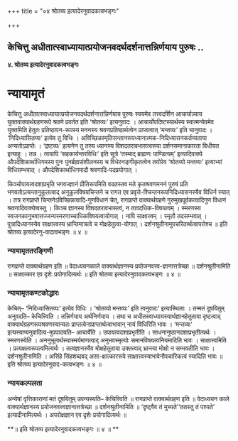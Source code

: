 +++
title = "०४ श्रोतव्य इत्यादेरनुवादकत्वभङ्गः"

+++


## केचित्तु अधीतात्स्वाध्यायात्प्रयोजनवदर्थदर्शनात्तन्निर्णयाय पुरुषः ..

**४. श्रोतव्य इत्यादेरनुवादकत्वभङ्गः**

# **न्यायामृतं**

केचित्तु अधीतात्स्वाध्यायात्प्रयोजनवदर्थदर्शनात्तन्निर्णयाय पुरुषः स्वयमेव तत्त्वदर्शिन आचार्यान्न्याय युक्तवाक्यार्थग्रहणरूपे श्रवणे प्रवर्तत इति ‘श्रोतव्यः’ इत्यनुवादः । आचार्योपदिष्टस्यार्थस्य स्वात्मन्येवमेव युक्तमिति हेतुतः प्रतिष्ठापन-रूपस्य मननस्य श्रवणप्रतिष्ठार्थत्वेन प्राप्तत्वात् ‘मन्तव्यः’ इति चानुवादः । ‘निदिध्यासितव्यः’ इत्येव तु विधिः । अविच्छिन्नस्मृतिसन्तानरूपध्यानात्मक-निदिध्यासनकर्तव्यताया अन्यतोऽप्राप्तेः । ‘द्रष्टव्यः’ इत्यनेन तु तस्य ध्यानस्य विशदतरावभासत्वरूपा दर्शनसमानाकारता विधीयत इत्याहुः । तन्न । त्वयापि ‘सहकार्यन्तरविधिः’ इति सूत्रे ‘तस्माद् ब्राह्मणः पाण्डित्यम्’ इत्यादिवाक्ये औपदेशिकार्थाधिगमस्य पुनः पुनर्ब्रह्मसंशीलनस्य च विधेरनङ्गीकृतत्वेन तयोरेव ‘श्रोतव्यो मन्तव्यः’ इत्याभ्यां विधिसम्भवात् । औपदेशिकार्थाधिगमादौ श्रवणादि-पदप्रयोगात् ।

किञ्चोपायत्वदशाप्रभृति भगवज्ज्ञानं प्रीतिरूपमिति वदतस्तव मते कृतश्रवणमननं पुरुषं प्रति भगवतोऽत्यन्तानुकूलत्वाद् अनुकूलविषयचिन्तने च रागत एव प्रवृत्ते-श्चिन्तनरूपनिदिध्यासनस्यैव विधिर्न स्यात् । तत्र रागप्राप्ते चिन्तनेऽविच्छिन्नत्वादि-गुणविधानं चेत्, रागप्राप्ते वाक्यार्थग्रहणे गुरुमुखपूर्वकत्वादिगुण विधानं श्रवणादिवाक्येष्वस्तु । किञ्च ज्ञानस्य विशदतरावभासत्वं, न तावदधिक-विषयत्वम् । स्मरणस्य स्वजनकानुभवात्तज्जन्यस्मरणाच्चाधिकविषयत्वायोगात् । नापि साक्षात्त्वम् । स्मृतौ तदसम्भवात् । पुत्रादिध्यानस्येव साक्षात्त्वस्य भ्रान्तिमात्रत्वे च मोक्षहेतुत्वा-योगात् । दर्शनश्रुतीनामुपचरितार्थत्वापत्तेश्च ॥ इति श्रोतव्य इत्यादेरनु-वादत्वभङ्गः ॥ ४ ॥

### **न्यायामृततरङ्गिणी**

रागप्राप्ते वाक्यार्थग्रहण इति ॥ वेदाध्ययनकाले वाक्यार्थज्ञानस्य प्रयोजनवत्त्व-ज्ञानात्तत्रेच्छा ॥ दर्शनश्रुतीनामिति ॥ साक्षात्कार एव दृशेः प्रयोगादित्यर्थः ॥ इति श्रोतव्य इत्यादेरनुवादकत्वभङ्गः ॥ ४ ॥

### **न्यायामृतकण्टकोद्धारः**

केचित्– ‘निदिध्यासितव्यः’ इत्येव विधिः । ‘श्रोतव्यो मन्तव्यः’ इति त्वनुवादः’ इत्यास्थिताः । तन्मतं दूषयितुम् अनुवदति– केचित्त्विति । तन्निर्णयाय अर्थनिर्णयाय । तथा च अधीतस्वाध्यायस्यार्थज्ञानहेतुताया दृष्टत्वाद् वाक्यार्थग्रहणरूपश्रवणस्यान्यतः प्राप्तत्वेनाप्राप्तार्थत्वाभावान् नायं विधिरिति भावः । ‘मन्तव्यः’ इत्यस्याप्यनुवादित्व-मुपपादयति– आचार्येति । उपायत्वदशाप्रभृतीति । साधनानुष्ठानदशाप्रभृतीत्यर्थः । स्मरणस्येति । अननुभूतार्थस्यास्मर्यमाणत्वाद् अनुभवस्मृत्योः समानविषयत्वनियमादिति भावः । साक्षात्त्वमिति । प्रत्यक्षत्वरूपत्वमित्यर्थः । तत्वज्ञानस्यैव मोक्षहेतुताया उक्तत्वाद् भ्रान्त्या मोक्षो न सम्भवतीति भावः । दर्शनश्रुतीनामिति । असिंहे सिंहशब्दवद् असा-क्षात्काररूपे साक्षात्त्वस्याभावेनौपचारिकत्वं स्यादिति भावः ॥ इति श्रोतव्य इत्यादेरनुवाद-कत्वभङ्गः ॥ ४ ॥

### **न्यायकल्पलता**

अन्येषां वृत्तिकाराणां मतं दूषयितुम् उपन्यस्यति– केचित्त्विति ॥
रागप्राप्ते वाक्यार्थग्रहण इति ॥ वेदाध्ययन काले वाक्यार्थज्ञानस्य प्रयोजनवत्त्वज्ञानात्तत्रेच्छा ॥ दर्शनश्रुतीनामिति ॥ ‘दृष्ट्वैव तं मुच्यते’‘ततस्तु तं पश्यते’ इत्यादीनामित्यर्थः । अपरोक्षज्ञान एव दृशेः प्रयोगादित्यर्थः ॥

**॥ इति श्रोतव्य इत्यादेरनुवादकत्वभङ्गः ॥ ४ ॥ **

